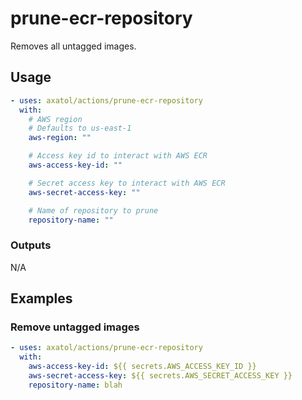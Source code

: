 # prune-ecr-repository

Removes all untagged images.

## Usage

```yaml
- uses: axatol/actions/prune-ecr-repository
  with:
    # AWS region
    # Defaults to us-east-1
    aws-region: ""

    # Access key id to interact with AWS ECR
    aws-access-key-id: ""

    # Secret access key to interact with AWS ECR
    aws-secret-access-key: ""

    # Name of repository to prune
    repository-name: ""
```

### Outputs

N/A

## Examples

### Remove untagged images

```yaml
- uses: axatol/actions/prune-ecr-repository
  with:
    aws-access-key-id: ${{ secrets.AWS_ACCESS_KEY_ID }}
    aws-secret-access-key: ${{ secrets.AWS_SECRET_ACCESS_KEY }}
    repository-name: blah
```
